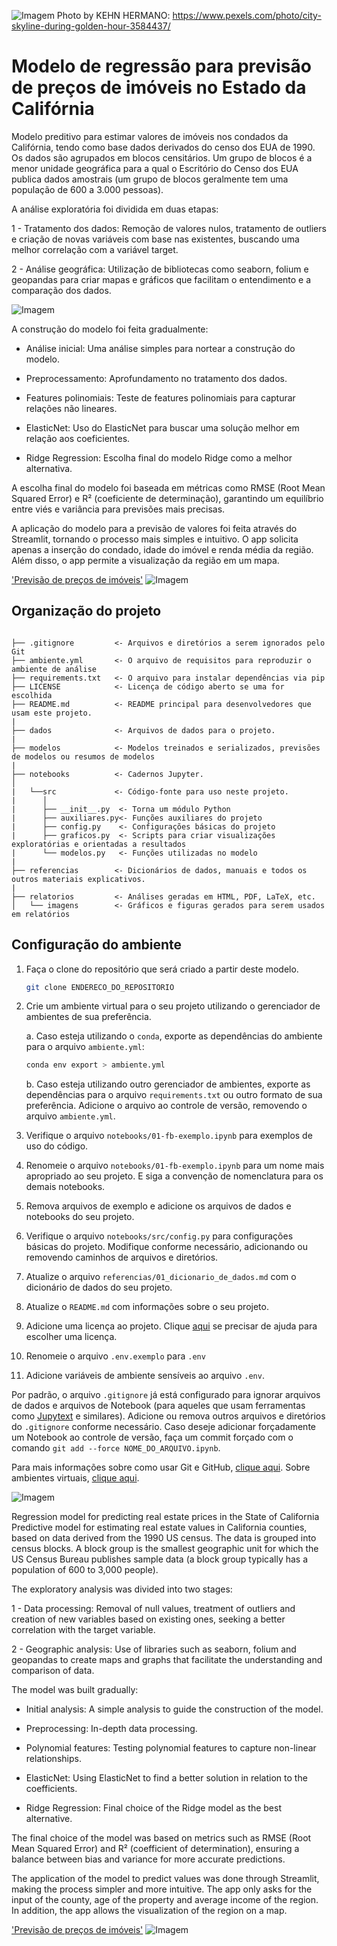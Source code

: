 ![Imagem](relatorios/imagens/pexels-brotherkehn-3584437.jpg)
Photo by KEHN HERMANO: https://www.pexels.com/photo/city-skyline-during-golden-hour-3584437/

# Modelo de regressão para previsão de preços de imóveis no Estado da Califórnia

Modelo preditivo para estimar valores de imóveis nos condados da Califórnia, tendo como base dados derivados do censo dos EUA de 1990. Os dados são agrupados em blocos censitários. Um grupo de blocos é a menor unidade geográfica para a qual o Escritório do Censo dos EUA publica dados amostrais (um grupo de blocos geralmente tem uma população de 600 a 3.000 pessoas).

A análise exploratória foi dividida em duas etapas:

1 - Tratamento dos dados: Remoção de valores nulos, tratamento de outliers e criação de novas variáveis com base nas existentes, buscando uma melhor correlação com a variável target.

2 - Análise geográfica: Utilização de bibliotecas como seaborn, folium e geopandas para criar mapas e gráficos que facilitam o entendimento e a comparação dos dados.

![Imagem](relatorios/imagens/graficos_comparativos.jpg)

A construção do modelo foi feita gradualmente:

* Análise inicial: Uma análise simples para nortear a construção do modelo.

* Preprocessamento: Aprofundamento no tratamento dos dados.

* Features polinomiais: Teste de features polinomiais para capturar relações não lineares.

* ElasticNet: Uso do ElasticNet para buscar uma solução melhor em relação aos coeficientes.

* Ridge Regression: Escolha final do modelo Ridge como a melhor alternativa.

A escolha final do modelo foi baseada em métricas como RMSE (Root Mean Squared Error) e R² (coeficiente de determinação), garantindo um equilíbrio entre viés e variância para previsões mais precisas.

A aplicação do modelo para a previsão de valores foi feita através do Streamlit, tornando o processo mais simples e intuitivo. O app solicita apenas a inserção do condado, idade do imóvel e renda média da região. Além disso, o app permite a visualização da região em um mapa.

['Previsão de preços de imóveis'](https://exemplocalifornia-fbps.streamlit.app/)
![Imagem](relatorios/imagens/streamlit.jpg)


## Organização do projeto

```

├── .gitignore         <- Arquivos e diretórios a serem ignorados pelo Git
├── ambiente.yml       <- O arquivo de requisitos para reproduzir o ambiente de análise
├── requirements.txt   <- O arquivo para instalar dependências via pip
├── LICENSE            <- Licença de código aberto se uma for escolhida
├── README.md          <- README principal para desenvolvedores que usam este projeto.
|
├── dados              <- Arquivos de dados para o projeto.
|
├── modelos            <- Modelos treinados e serializados, previsões de modelos ou resumos de modelos
|
├── notebooks          <- Cadernos Jupyter. 
│
|   └──src             <- Código-fonte para uso neste projeto.
|      │
|      ├── __init__.py  <- Torna um módulo Python
|      ├── auxiliares.py<- Funções auxiliares do projeto
|      ├── config.py    <- Configurações básicas do projeto
|      ├── graficos.py  <- Scripts para criar visualizações exploratórias e orientadas a resultados
|      └── modelos.py   <- Funções utilizadas no modelo
|
├── referencias        <- Dicionários de dados, manuais e todos os outros materiais explicativos.
|
├── relatorios         <- Análises geradas em HTML, PDF, LaTeX, etc.
│   └── imagens        <- Gráficos e figuras gerados para serem usados em relatórios
```

## Configuração do ambiente

1. Faça o clone do repositório que será criado a partir deste modelo.

    ```bash
    git clone ENDERECO_DO_REPOSITORIO
    ```

2. Crie um ambiente virtual para o seu projeto utilizando o gerenciador de ambientes de sua preferência.

    a. Caso esteja utilizando o `conda`, exporte as dependências do ambiente para o arquivo `ambiente.yml`:

      ```bash
      conda env export > ambiente.yml
      ```

    b. Caso esteja utilizando outro gerenciador de ambientes, exporte as dependências
    para o arquivo `requirements.txt` ou outro formato de sua preferência. Adicione o
    arquivo ao controle de versão, removendo o arquivo `ambiente.yml`.

3. Verifique o arquivo `notebooks/01-fb-exemplo.ipynb` para exemplos
de uso do código.
4. Renomeie o arquivo `notebooks/01-fb-exemplo.ipynb` para um nome
mais apropriado ao seu projeto. E siga a convenção de nomenclatura para os demais
notebooks.
5. Remova arquivos de exemplo e adicione os arquivos de dados e notebooks do seu
projeto.
6. Verifique o arquivo `notebooks/src/config.py` para configurações básicas do projeto.
Modifique conforme necessário, adicionando ou removendo caminhos de arquivos e
diretórios.
7. Atualize o arquivo `referencias/01_dicionario_de_dados.md` com o dicionário de dados
do seu projeto.
8. Atualize o `README.md` com informações sobre o seu projeto.
9. Adicione uma licença ao projeto. Clique
[aqui](https://docs.github.com/pt/repositories/managing-your-repositorys-settings-and-features/customizing-your-repository/licensing-a-repository)
se precisar de ajuda para escolher uma licença.
10. Renomeie o arquivo `.env.exemplo` para `.env`
11. Adicione variáveis de ambiente sensíveis ao arquivo `.env`.

Por padrão, o arquivo `.gitignore` já está configurado para ignorar arquivos de dados e
arquivos de Notebook (para aqueles que usam ferramentas como
[Jupytext](https://jupytext.readthedocs.io/en/latest/) e similares). Adicione ou remova
outros arquivos e diretórios do `.gitignore` conforme necessário. Caso deseje adicionar
forçadamente um Notebook ao controle de versão, faça um commit forçado com o
comando `git add --force NOME_DO_ARQUIVO.ipynb`.

Para mais informações sobre como usar Git e GitHub, [clique aqui](https://cienciaprogramada.com.br/2021/09/guia-definitivo-git-github/). Sobre ambientes virtuais, [clique aqui](https://cienciaprogramada.com.br/2020/08/ambiente-virtual-projeto-python/).

![Imagem](relatorios/imagens/pexels-brotherkehn-3584437.jpg)

Regression model for predicting real estate prices in the State of California
Predictive model for estimating real estate values ​​in California counties, based on data derived from the 1990 US census. The data is grouped into census blocks. A block group is the smallest geographic unit for which the US Census Bureau publishes sample data (a block group typically has a population of 600 to 3,000 people).

The exploratory analysis was divided into two stages:

1 - Data processing: Removal of null values, treatment of outliers and creation of new variables based on existing ones, seeking a better correlation with the target variable.

2 - Geographic analysis: Use of libraries such as seaborn, folium and geopandas to create maps and graphs that facilitate the understanding and comparison of data.

The model was built gradually:

* Initial analysis: A simple analysis to guide the construction of the model.

* Preprocessing: In-depth data processing.

* Polynomial features: Testing polynomial features to capture non-linear relationships.

* ElasticNet: Using ElasticNet to find a better solution in relation to the coefficients.

* Ridge Regression: Final choice of the Ridge model as the best alternative.

The final choice of the model was based on metrics such as RMSE (Root Mean Squared Error) and R² (coefficient of determination), ensuring a balance between bias and variance for more accurate predictions.

The application of the model to predict values ​​was done through Streamlit, making the process simpler and more intuitive. The app only asks for the input of the county, age of the property and average income of the region. In addition, the app allows the visualization of the region on a map.

['Previsão de preços de imóveis'](https://exemplocalifornia-fbps.streamlit.app/)
![Imagem](relatorios/imagens/streamlit.jpg)
